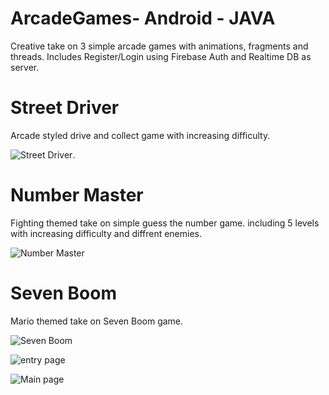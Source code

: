 # ArcadeGames- Android - JAVA
Creative take on 3 simple arcade games with animations, fragments and threads.
Includes Register/Login using Firebase Auth and Realtime DB as server.

# Street Driver
Arcade styled drive and collect game with increasing difficulty.

![Street Driver](https://github.com/erpland/ArcadeGames-Android_Java/blob/master/examples/arcade_streetdriver.png).

# Number Master
Fighting themed take on simple guess the number game.
including 5 levels with increasing difficulty and diffrent enemies.

![Number Master](https://github.com/erpland/ArcadeGames-Android_Java/blob/master/examples/arcade_numbermaster.png) 
 

# Seven Boom
Mario  themed take on Seven Boom game.

![Seven Boom](https://github.com/erpland/ArcadeGames-Android_Java/blob/master/examples/acrade_sevenboom.png) 


![entry page](https://github.com/erpland/ArcadeGames-Android_Java/blob/master/examples/arcade_entrypage.png) 

![Main page](https://github.com/erpland/ArcadeGames-Android_Java/blob/master/examples/arcade_mainpage.png) 
